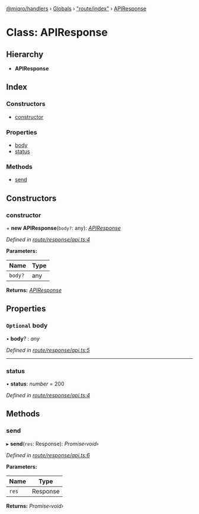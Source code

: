 [@miqro/handlers](../README.md) › [Globals](../globals.md) › ["route/index"](../modules/_route_index_.md) › [APIResponse](_route_index_.apiresponse.md)

# Class: APIResponse

## Hierarchy

* **APIResponse**

## Index

### Constructors

* [constructor](_route_index_.apiresponse.md#constructor)

### Properties

* [body](_route_index_.apiresponse.md#optional-body)
* [status](_route_index_.apiresponse.md#status)

### Methods

* [send](_route_index_.apiresponse.md#send)

## Constructors

###  constructor

\+ **new APIResponse**(`body?`: any): *[APIResponse](_route_index_.apiresponse.md)*

*Defined in [route/response/api.ts:4](https://github.com/claukers/miqro-express/blob/b49d4d2/src/route/response/api.ts#L4)*

**Parameters:**

Name | Type |
------ | ------ |
`body?` | any |

**Returns:** *[APIResponse](_route_index_.apiresponse.md)*

## Properties

### `Optional` body

• **body**? : *any*

*Defined in [route/response/api.ts:5](https://github.com/claukers/miqro-express/blob/b49d4d2/src/route/response/api.ts#L5)*

___

###  status

• **status**: *number* = 200

*Defined in [route/response/api.ts:4](https://github.com/claukers/miqro-express/blob/b49d4d2/src/route/response/api.ts#L4)*

## Methods

###  send

▸ **send**(`res`: Response): *Promise‹void›*

*Defined in [route/response/api.ts:6](https://github.com/claukers/miqro-express/blob/b49d4d2/src/route/response/api.ts#L6)*

**Parameters:**

Name | Type |
------ | ------ |
`res` | Response |

**Returns:** *Promise‹void›*
